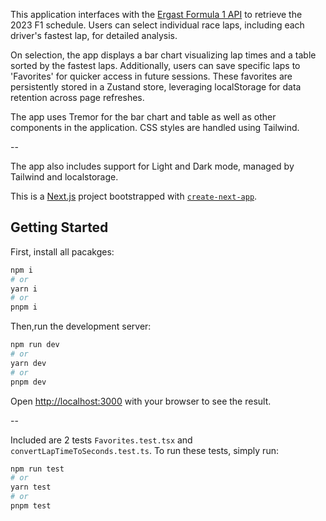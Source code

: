 This application interfaces with the [Ergast Formula 1 API](https://ergast.com/mrd/) to retrieve the 2023 F1 schedule. Users can select individual race laps, including each driver's fastest lap, for detailed analysis.

On selection, the app displays a bar chart visualizing lap times and a table sorted by the fastest laps. Additionally, users can save specific laps to 'Favorites' for quicker access in future sessions. These favorites are persistently stored in a Zustand store, leveraging localStorage for data retention across page refreshes.

The app uses Tremor for the bar chart and table as well as other components in the application. CSS styles are handled using Tailwind.

--

The app also includes support for Light and Dark mode, managed by Tailwind and localstorage.

This is a [Next.js](https://nextjs.org/) project bootstrapped with [`create-next-app`](https://github.com/vercel/next.js/tree/canary/packages/create-next-app).

## Getting Started

First, install all pacakges:

```bash
npm i
# or
yarn i
# or
pnpm i
```

Then,run the development server:

```bash
npm run dev
# or
yarn dev
# or
pnpm dev
```

Open [http://localhost:3000](http://localhost:3000) with your browser to see the result.

--

Included are 2 tests `Favorites.test.tsx` and `convertLapTimeToSeconds.test.ts`. To run these tests, simply run:

```bash
npm run test
# or
yarn test
# or
pnpm test
```
